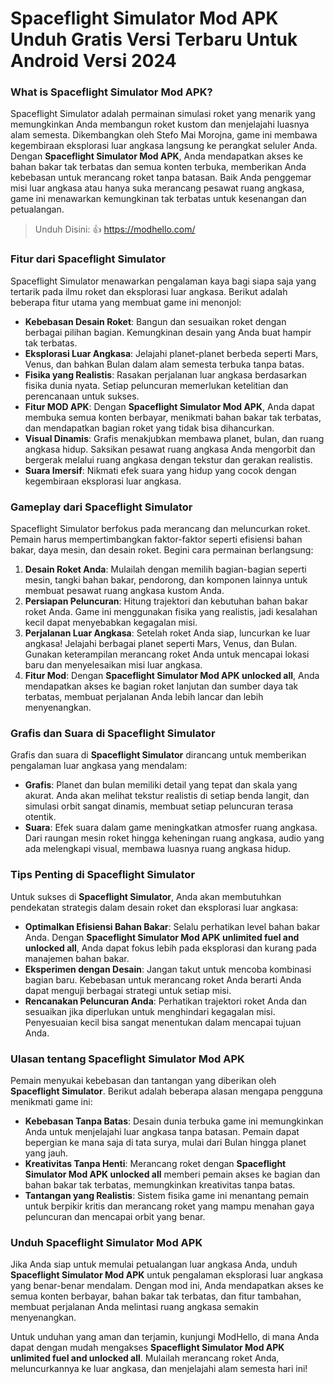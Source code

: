 # Spaceflight Simulator Mod APK Unduh Gratis Versi Terbaru Untuk Android Versi 2024
### What is Spaceflight Simulator Mod APK?
Spaceflight Simulator adalah permainan simulasi roket yang menarik yang memungkinkan Anda membangun roket kustom dan menjelajahi luasnya alam semesta. Dikembangkan oleh Stefo Mai Morojna, game ini membawa kegembiraan eksplorasi luar angkasa langsung ke perangkat seluler Anda. Dengan **Spaceflight Simulator Mod APK**, Anda mendapatkan akses ke bahan bakar tak terbatas dan semua konten terbuka, memberikan Anda kebebasan untuk merancang roket tanpa batasan. Baik Anda penggemar misi luar angkasa atau hanya suka merancang pesawat ruang angkasa, game ini menawarkan kemungkinan tak terbatas untuk kesenangan dan petualangan.

>Unduh Disini: 👍 https://modhello.com/

### Fitur dari Spaceflight Simulator

Spaceflight Simulator menawarkan pengalaman kaya bagi siapa saja yang tertarik pada ilmu roket dan eksplorasi luar angkasa. Berikut adalah beberapa fitur utama yang membuat game ini menonjol:

- **Kebebasan Desain Roket**: Bangun dan sesuaikan roket dengan berbagai pilihan bagian. Kemungkinan desain yang Anda buat hampir tak terbatas.
- **Eksplorasi Luar Angkasa**: Jelajahi planet-planet berbeda seperti Mars, Venus, dan bahkan Bulan dalam alam semesta terbuka tanpa batas.
- **Fisika yang Realistis**: Rasakan perjalanan luar angkasa berdasarkan fisika dunia nyata. Setiap peluncuran memerlukan ketelitian dan perencanaan untuk sukses.
- **Fitur MOD APK**: Dengan **Spaceflight Simulator Mod APK**, Anda dapat membuka semua konten berbayar, menikmati bahan bakar tak terbatas, dan mendapatkan bagian roket yang tidak bisa dihancurkan.
- **Visual Dinamis**: Grafis menakjubkan membawa planet, bulan, dan ruang angkasa hidup. Saksikan pesawat ruang angkasa Anda mengorbit dan bergerak melalui ruang angkasa dengan tekstur dan gerakan realistis.
- **Suara Imersif**: Nikmati efek suara yang hidup yang cocok dengan kegembiraan eksplorasi luar angkasa.

### Gameplay dari Spaceflight Simulator

Spaceflight Simulator berfokus pada merancang dan meluncurkan roket. Pemain harus mempertimbangkan faktor-faktor seperti efisiensi bahan bakar, daya mesin, dan desain roket. Begini cara permainan berlangsung:

1. **Desain Roket Anda**: Mulailah dengan memilih bagian-bagian seperti mesin, tangki bahan bakar, pendorong, dan komponen lainnya untuk membuat pesawat ruang angkasa kustom Anda.
2. **Persiapan Peluncuran**: Hitung trajektori dan kebutuhan bahan bakar roket Anda. Game ini menggunakan fisika yang realistis, jadi kesalahan kecil dapat menyebabkan kegagalan misi.
3. **Perjalanan Luar Angkasa**: Setelah roket Anda siap, luncurkan ke luar angkasa! Jelajahi berbagai planet seperti Mars, Venus, dan Bulan. Gunakan keterampilan merancang roket Anda untuk mencapai lokasi baru dan menyelesaikan misi luar angkasa.
4. **Fitur Mod**: Dengan **Spaceflight Simulator Mod APK unlocked all**, Anda mendapatkan akses ke bagian roket lanjutan dan sumber daya tak terbatas, membuat perjalanan Anda lebih lancar dan lebih menyenangkan.

### Grafis dan Suara di Spaceflight Simulator

Grafis dan suara di **Spaceflight Simulator** dirancang untuk memberikan pengalaman luar angkasa yang mendalam:

- **Grafis**: Planet dan bulan memiliki detail yang tepat dan skala yang akurat. Anda akan melihat tekstur realistis di setiap benda langit, dan simulasi orbit sangat dinamis, membuat setiap peluncuran terasa otentik.
- **Suara**: Efek suara dalam game meningkatkan atmosfer ruang angkasa. Dari raungan mesin roket hingga keheningan ruang angkasa, audio yang ada melengkapi visual, membawa luasnya ruang angkasa hidup.

### Tips Penting di Spaceflight Simulator

Untuk sukses di **Spaceflight Simulator**, Anda akan membutuhkan pendekatan strategis dalam desain roket dan eksplorasi luar angkasa:

- **Optimalkan Efisiensi Bahan Bakar**: Selalu perhatikan level bahan bakar Anda. Dengan **Spaceflight Simulator Mod APK unlimited fuel and unlocked all**, Anda dapat fokus lebih pada eksplorasi dan kurang pada manajemen bahan bakar.
- **Eksperimen dengan Desain**: Jangan takut untuk mencoba kombinasi bagian baru. Kebebasan untuk merancang roket Anda berarti Anda dapat menguji berbagai strategi untuk setiap misi.
- **Rencanakan Peluncuran Anda**: Perhatikan trajektori roket Anda dan sesuaikan jika diperlukan untuk menghindari kegagalan misi. Penyesuaian kecil bisa sangat menentukan dalam mencapai tujuan Anda.

### Ulasan tentang Spaceflight Simulator Mod APK

Pemain menyukai kebebasan dan tantangan yang diberikan oleh **Spaceflight Simulator**. Berikut adalah beberapa alasan mengapa pengguna menikmati game ini:

- **Kebebasan Tanpa Batas**: Desain dunia terbuka game ini memungkinkan Anda untuk menjelajahi luar angkasa tanpa batasan. Pemain dapat bepergian ke mana saja di tata surya, mulai dari Bulan hingga planet yang jauh.
- **Kreativitas Tanpa Henti**: Merancang roket dengan **Spaceflight Simulator Mod APK unlocked all** memberi pemain akses ke bagian dan bahan bakar tak terbatas, memungkinkan kreativitas tanpa batas.
- **Tantangan yang Realistis**: Sistem fisika game ini menantang pemain untuk berpikir kritis dan merancang roket yang mampu menahan gaya peluncuran dan mencapai orbit yang benar.

### Unduh Spaceflight Simulator Mod APK

Jika Anda siap untuk memulai petualangan luar angkasa Anda, unduh **Spaceflight Simulator Mod APK** untuk pengalaman eksplorasi luar angkasa yang benar-benar mendalam. Dengan mod ini, Anda mendapatkan akses ke semua konten berbayar, bahan bakar tak terbatas, dan fitur tambahan, membuat perjalanan Anda melintasi ruang angkasa semakin menyenangkan.

Untuk unduhan yang aman dan terjamin, kunjungi ModHello, di mana Anda dapat dengan mudah mengakses **Spaceflight Simulator Mod APK unlimited fuel and unlocked all**. Mulailah merancang roket Anda, meluncurkannya ke luar angkasa, dan menjelajahi alam semesta hari ini!
